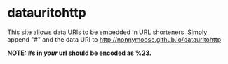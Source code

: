 # datauritohttp
This site allows data URIs to be embedded in URL shorteners.
Simply append "#" and the data URI to http://nonnymoose.github.io/datauritohttp

**NOTE: #s in _your_ url should be encoded as %23.**
